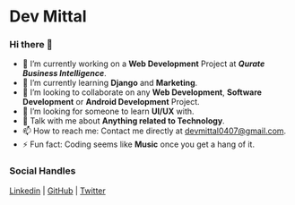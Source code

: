 # Dev Mittal

### Hi there 👋


<!--**DevMittal04/DevMittal04** is a ✨ _special_ ✨ repository because its `README.md` (this file) appears on your GitHub profile.

Here are some ideas to get you started:-->

- 🔭 I’m currently working on a **Web Development** Project at ***Qurate Business Intelligence***.
- 🌱 I’m currently learning **Django** and **Marketing**.
- 👯 I’m looking to collaborate on any **Web Development**, **Software Development** or **Android Development** Project.
- 🤔 I’m looking for someone to learn **UI/UX** with.
- 💬 Talk with me about **Anything related to Technology**.
- 📫 How to reach me: Contact me directly at [devmittal0407@gmail.com](mailto:devmittal0407@gmail.com).
- ⚡ Fun fact: Coding seems like **Music** once you get a hang of it.

### Social Handles

[Linkedin](https://www.linkedin.com/in/DevMittal04/) | [GitHub](https://github.com/DevMittal04) | [Twitter](https://twitter.com/DevMittal04)
